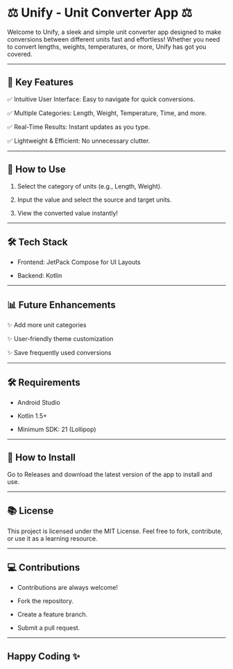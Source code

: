 # ⚖ Unify - Unit Converter App ⚖

Welcome to Unify, a sleek and simple unit converter app designed to make conversions between different units fast and effortless! Whether you need to convert lengths, weights, temperatures, or more, Unify has got you covered.

---

## 🔧 Key Features

✅ Intuitive User Interface: Easy to navigate for quick conversions.

✅ Multiple Categories: Length, Weight, Temperature, Time, and more.

✅ Real-Time Results: Instant updates as you type.

✅ Lightweight & Efficient: No unnecessary clutter.

---

## 📑 How to Use

1. Select the category of units (e.g., Length, Weight).

2. Input the value and select the source and target units.

3. View the converted value instantly!

---

## 🛠 Tech Stack

- Frontend: JetPack Compose for UI Layouts

- Backend: Kotlin

---

## 📊 Future Enhancements

✨ Add more unit categories

✨ User-friendly theme customization

✨ Save frequently used conversions

---

## 🛠 Requirements

- Android Studio

- Kotlin 1.5+

- Minimum SDK: 21 (Lollipop)

---

## 📲 How to Install

Go to Releases and download the latest version of the app to install and use.

---

## 📚 License

This project is licensed under the MIT License. Feel free to fork, contribute, or use it as a learning resource.

---

## 💻 Contributions

- Contributions are always welcome!

- Fork the repository.

- Create a feature branch.

- Submit a pull request.

---

## Happy Coding ✨
